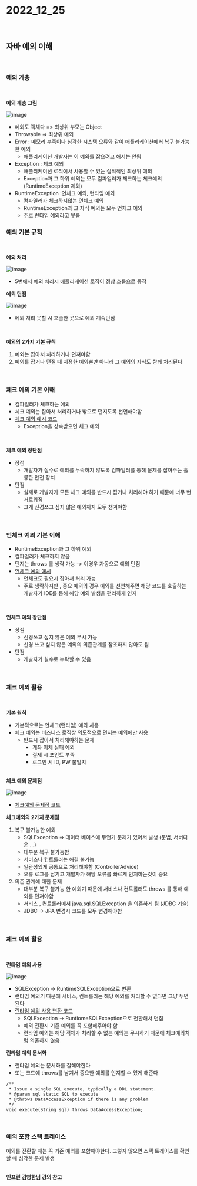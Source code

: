 # 2022_12_25

</br>

## 자바 예외 이해

</br>

### <b>예외 계층</b>

</br>

<b>예외 계층 그림</b>

![image](https://user-images.githubusercontent.com/96561194/209470966-a4adbed3-8af2-45cc-9fb2-30656948a9a7.png)

-   예외도 객체다 => 최상위 부모는 Object
-   Throwable => 최상위 예외
-   Error : 메모리 부족이나 심각한 시스템 오류와 같이 애플리케이션에서 복구 불가능한 예외
    -   애플리케이션 개발자는 이 예외를 잡으려고 해서는 안됨
-   Exception : 체크 예외
    -   애플리케이션 로직에서 사용할 수 있는 실직적인 최상위 예외
    -   Exception과 그 하위 예외는 모두 컴파일러가 체크하는 체크예외 (RuntimeException 제외)
-   RuntimeException :언체크 예외, 런타임 예외
    -   컴파일러가 체크하지않는 언체크 예외
    -   RuntimeException과 그 자식 예외는 모두 언체크 예외
    -   주로 런타임 예외라고 부름

</b>

### <b>예외 기본 규칙</b>

</br>

<b>예외 처리</b>

![image](https://user-images.githubusercontent.com/96561194/209471641-d391a521-d832-4236-a597-d0f59d9adf1e.png)

-   5번에서 예외 처리시 애플리케이션 로직이 정상 흐름으로 동작

<b>예외 던짐</b>

![image](https://user-images.githubusercontent.com/96561194/209471667-3cc3b3be-e8ab-48cf-895d-5e5589b97446.png)

-   에외 처리 못할 시 호출한 곳으로 예외 계속던짐

</br>

<b>예외의 2가지 기본 규칙</b>

1. 예외는 잡아서 처리하거나 던져야함
2. 예외를 잡거나 던질 때 지정한 예외뿐만 아니라 그 예외의 자식도 함께 처리된다

</br>

### <b>체크 예외 기본 이해</b>

-   컴파일러가 체크하는 예외
-   체크 예외는 잡아서 처리하거나 밖으로 던지도록 선언해야함
-   [체크 예외 예시 코드](./code/CheckedTest.java)
    -   Exception을 상속받으면 체크 예외

</br>

<b>체크 예외 장단점</b>

-   장점
    -   개발자가 실수로 예외를 누락하지 않도록 컴파일러를 통해 문제를 잡아주는 훌륭한 안전 장치
-   단점
    -   실제로 개발자가 모든 체크 예외를 반드시 잡거나 처리해야 하기 때문에 너무 번거로워짐
    -   크게 신경쓰고 싶지 않은 예외까지 모두 챙겨야함

</br>

### <b>언체크 예외 기본 이해</b>

-   RuntimeException과 그 하위 예외
-   컴파일러가 체크하지 않음
-   던지는 throws 를 생략 가능 -> 이경우 자동으로 예외 던짐
-   [언체크 예외 예시](./code/UncheckedTest.java)
    -   언체크도 필요시 잡아서 처리 가능
    -   주로 생략하지만 , 중요 예외의 경우 예외를 선언해주면 해당 코드를 호출하는 개발자가 IDE를 통해 해당 예외 발생을 편리하게 인지

</br>

<b>언체크 예외 장단점</b>

-   장점
    -   신경쓰고 싶지 않은 예외 무시 가능
    -   신경 쓰고 싶지 않은 예외의 의존관계를 참조하지 않아도 됨
-   단점
    -   개발자가 실수로 누락할 수 있음

</br>

### <b>체크 예외 활용</b>

</br>

<b>기본 원칙</b>

-   기본적으로는 언체크(런타임) 예외 사용
-   체크 예외는 비즈니스 로직상 의도적으로 던지는 예외에만 사용
    -   반드시 잡아서 처리해야하는 문제
        -   계좌 이체 실패 예외
        -   결제 시 포인트 부족
        -   로그인 시 ID, PW 불일치

</br>
<b>체크 예외 문제점</b>

![image](https://user-images.githubusercontent.com/96561194/209588182-72a4b6bf-e66f-4859-bdce-41027dd24599.png)

-   [체크예외 문제점 코드](./code/CheckedAppTest.java)

<b>체크예외의 2가지 문제점</b>

1.  복구 불가능한 예외
    -   SQLException => 데이터 베이스에 무언가 문제가 있어서 발생 (문법, 서버다운 ...)
    -   대부분 복구 불가능함
    -   서비스나 컨트롤러는 해결 불가능
    -   일관성있게 공통으로 처리해야함 (ControllerAdvice)
    -   오류 로그를 남기고 개발자가 해당 오류를 빠르게 인지하는것이 중요
2.  의존 관계에 대한 문제
    -   대부분 복구 불가능 한 예외기 때문에 서비스나 컨트롤러도 throws 를 통해 예외를 던져야함
    -   서비스 , 컨트롤러에서 java.sql.SQLException 을 의존하게 됨 (JDBC 기술)
    -   JDBC -> JPA 변경시 코드를 모두 변경해야함

</br>

### <b>체크 예외 활용</b>

</br>

<b>런타임 예외 사용</b>

![image](https://user-images.githubusercontent.com/96561194/209588325-a27dbdbe-97cf-42e5-ae7f-836379b73131.png)

-   SQLException -> RuntimeSQLException으로 변환
-   런타임 예외기 때문에 서비스, 컨트롤러는 해당 예외를 처리할 수 없다면 그냥 두면 된다
-   [런타임 예외 사용 변환 코드](./code/UncheckedAppTest.java)
    -   SQLException -> RuntiomeSQLException으로 전환해서 던짐
    -   예외 전환시 기존 예외를 꼭 포함해주어야 함
    -   런타임 예외는 해당 객체가 처리할 수 없는 예외는 무시하기 때문에 체크예외처럼 의존하지 않음

<b>런타임 예외 문서화</b>

-   런타임 예외는 문서화를 잘해야한다
-   또는 코드에 throws를 남겨서 중요한 예외를 인지할 수 있게 해준다

```
/**
 * Issue a single SQL execute, typically a DDL statement.
 * @param sql static SQL to execute
 * @throws DataAccessException if there is any problem
 */
void execute(String sql) throws DataAccessException;
```

</br>

### <b>예외 포함 스택 트레이스</b>

예외를 전환할 때는 꼭 기존 예외를 포함해야한다. 그렇지 않으면 스택 트레이스를 확인할 때 심각한 문제 발생

</br>
<b>인프런 김영한님 강의 참고</b>
